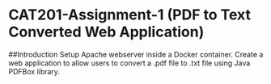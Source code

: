 # CAT201-Assignment-1 (PDF to Text Converted Web Application)

##Introduction
Setup Apache webserver inside a Docker container. Create a web application 
to allow users to convert a .pdf file to .txt file using Java PDFBox library. 
